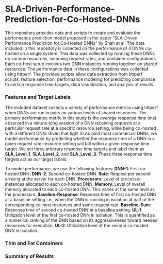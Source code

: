 # SLA-Driven-Performance-Prediction-for-Co-Hosted-DNNs
This repository provides data and scripts to create and evaluate the performance prediction model proposed in the paper "SLA-Driven Performance Prediction for Co-Hosted DNNs" by Shah et al. The data included in this repository is collected on the performance of 4 DNNs co-hosted on a single system. This data was collected by running these DNNs on various resources, incoming request rates, and container configurations. Each co-host setup involves two DNN instances running together on shared resources. The performance data in these configurations was collected using httperf. The provided scripts allow data extraction from httperf scripts, feature selection, performance modeling for predicting compliance to certain response time targets, data visualization, and analysis of results.

### Features and Target Labels
The included dataset collects a variety of performance metrics using httperf when DNNs are run in pairs on various levels of shared resources. The primary performance metric in this study is the _average response time_ (ms) observed in a minute-long session of a DNN receiving requests at a particular request rate at a specific resource setting, while being co-hosted with a different DNN. Given that tight SLAs bind most commercial DNNs, we model performance by predicting whether the response time of a DNN in a given request rate-resource setting will fall within a given response time target. We set three arbitrary response time targets and label them as **SLA_Level_1**, **SLA_Level_2**, and **SLA_Level_3**. These three response time targets act as our target labels.

To model performance, we use the following features:
**DNN-1**: First co-hosted DNN.
**DNN-2**: Second co-hosted DNN.
**Rate**: Request per second arriving at the server for each DNN.
**Processors**: Level of processor instances allocated to each co-hosted DNN.
**Memory**: Level of overall memory allocated to each co-hosted DNN. This varies at the same level as the processors.
**Baseline-Response**: Response time of first co-hosted DNN at a baseline setting i.e., when the DNN is running in isolation at half of the corresponding co-host resources and same request rate.
**Baseline-Sum**: Response time of second co-hosted DNN at a baseline setting.
**UL-1**: Utilization level of the first co-hosted DNN in isolation. This is quantified as a numerical ranking of the DNN based on its aggressiveness toward needed resources for execution.
**UL-2**: Utilization level of the second co-hosted DNN in isolation.

### Thin and Fat Containers

### Summary of Results
